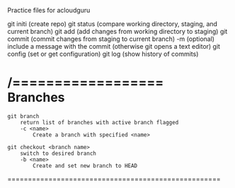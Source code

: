 Practice files for acloudguru

git initi (create repo)
git status (compare working directory, staging, and current branch)
git add (add changes from working directory to staging)
git commit (commit changes from staging to current branch)
	-m (optional) include a message with the commit (otherwise git opens a text editor)
git config (set or get configuration)
git log (show history of commits)

/==================\
	Branches
====================================================
	git branch
		return list of branches with active branch flagged
		-c <name>
			Create a branch with specified <name>
	
	git checkout <branch name>
		switch to desired branch
		-b <name>
			Create and set new branch to HEAD
====================================================